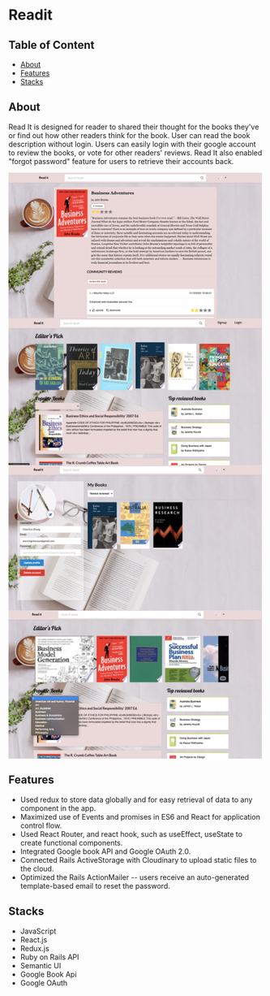 <h1>Readit</h1>

## Table of Content
<ul>
  <li><a href="#About">About</a></li>
  <li><a href="#Features">Features</a></li>
  <li><a href="#Stacks">Stacks</a></li>
</ul>

## About
<p> 
Read It is designed for reader to shared their thought for the books they've or find out how other readers think for the book. User can read the book description without login. Users can easily login with their google account to review the books, or vote for other readers' reviews. Read It also enabled "forgot password" feature for users to retrieve their accounts back.
</p>

<div>
     <img align="center" width=500px src="src/project5_1.png"/>
     <img align="center" width=500px src="src/project5_2.png"/>
      <img align="center" width=500px src="src/project5_6.png"/>
     <img align="center" width=500px src="src/project5_7.png"/>
</div>


## Features
  <ul>
      <li>Used redux to store data globally and for easy retrieval of data to any component in the app. </li>
      <li>Maximized use of Events and promises in ES6 and React for application control flow.</li>
      <li>Used React Router, and react hook, such as useEffect, useState  to create functional components.</li>
      <li>Integrated Google book API and Google OAuth 2.0.</li>
      <li>Connected Rails ActiveStorage with Cloudinary to upload static files to the cloud. </li>
      <li>Optimized the Rails ActionMailer -- users receive an auto-generated template-based email to reset the password.</li>
  </ul>
  

## Stacks
  <ul>
    <li>JavaScript</li>
    <li>React.js</li>
    <li>Redux.js</li>
    <li>Ruby on Rails API</li>
    <li>Semantic UI</li>
    <li>Google Book Api</li>
    <li>Google OAuth</li>
  </ul>
  

